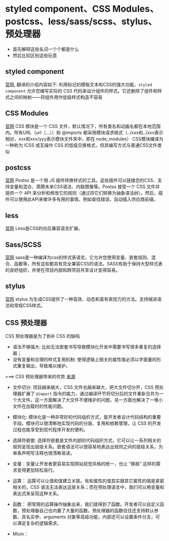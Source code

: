 # styled component、CSS Modules、postcss、less/sass/scss、stylus、预处理器
- 首先解释这些名词一个个都是什么
- 然后比较区别这些玩意

## styled component
[官网](https://www.styled-components.com/docs), 翻译的介绍内容如下:
利用标记的模板文本和CSS的强大功能，`styled component` 允许您编写实际的 CSS 代码来设计组件的样式。它还删除了组件和样式之间的映射——将组件用作低级样式构造不容易

## CSS Modules
[官网](https://github.com/css-modules/css-modules)
CSS 模块是一个 CSS 文件，默认情况下，所有类名和动画名都在本地范围内。所有URL（url（…））和 @imports 都采用模块请求格式（../xxx和../xxx表示相对，xxx和xxx/yyy表示模块文件夹中，即在 node_modules）
CSS模块编译为一种称为 ICSS 或互操作 CSS 的低级交换格式，但其编写方式与普通CSS文件类似

## postcss
[官网](https://github.com/postcss/postcss)
Postss 是一个用 JS 插件转换样式的工具。这些插件可以链接您的CSS、支持变量和混合、蒸腾未来CSS语法、内联图像等。Postss 接受一个 CSS 文件并提供一个 API 来分析和修改它的规则（通过将它们转换为抽象语法树）。然后，插件可以使用此API来做许多有用的事情，例如查找错误，自动插入供应商前缀。

## less
[官网](http://lesscss.org/)
Less是CSS的向后兼容语言扩展。


## Sass/SCSS
[官网](https://sass-lang.com/documentation)
sass是一种编译为css的样式表语言。它允许您使用变量、嵌套规则、混合、函数等，所有这些都具有完全兼容CSS的语法。SASS有助于保持大型样式表的良好组织，并使在项目内部和跨项目共享设计变得容易。

## stylus
[官网](https://github.com/stylus/stylus/)
stylus 为生成CSS提供了一种高效、动态和富有表现力的方法。支持缩进语法和常规CSS样式。

## CSS 预处理器
CSS 预处理器是为了弥补 CSS 的缺陷
- 语法不够强大: 比如无法嵌套书写导致模块化开发中需要书写很多重复的选择器；
- 没有变量和合理的样式复用机制: 使得逻辑上相关的属性值必须以字面量的形式重复输出，导致难以维护。

===> CSS 预处理器带来的优势
[来源](https://github.com/cssmagic/blog/issues/73)
- 文件切分: 项目越来越大，CSS 文件也越来越大，把大文件切分开，CSS 预处理器扩展了 `@import` 指令的能力，通过编译环节将切分后的文件重新合并为一个大文件。这一方面解决了大文件不便维护的问题，另一方面也解决了一堆小文件在加载时的性能问题。

- 模块化: 模块化是一种非常好的代码组织方式，是开发者设计代码结构的重要手段。模块可以很清晰地实现代码的分层、复用和依赖管理，让 CSS 的开发过程也能享受到现代程序开发的便利。

- 选择符嵌套: 选择符嵌套是文件内部的代码组织方式，它可以让一系列相关的规则呈现出层级关系。嵌套语法可以很容易地表达出规则之间的层级关系，为单条声明写注释也很清晰易读。

- 变量：变量让开发者更容易实现网站视觉风格的统一，也让 “换肤” 这样的需求变得更加轻松易行。

- 运算： 运算可以让值和值建立关联。有些属性的值其实跟其它属性的值是紧密相关的，CSS 语法无法表达这层关系；而在预处理语言中，我们可以用变量和表达式来呈现这种关系。

- 函数： 把常用的运算操作抽象出来，我们就得到了函数。开发者可以自定义函数，预处理器自己也内置了大量的函数。预处理器的函数往往还支持默认参数、具名实参、arguments 对象等高级功能，内部还可以设置条件分支，可以满足复杂的逻辑需求。

- Mixin：